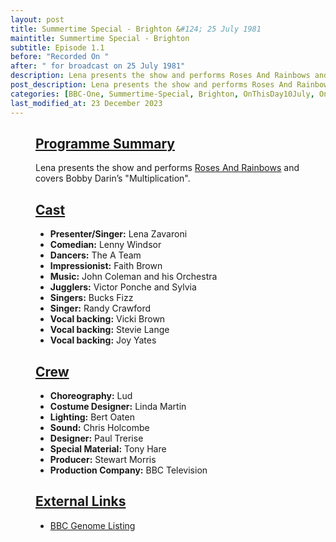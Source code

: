 ```yaml
---
layout: post
title: Summertime Special - Brighton &#124; 25 July 1981
maintitle: Summertime Special - Brighton
subtitle: Episode 1.1
before: "Recorded On "
after: " for broadcast on 25 July 1981"
description: Lena presents the show and performs Roses And Rainbows and covers Bobby Darin’s Multiplication.
post_description: Lena presents the show and performs Roses And Rainbows and covers Bobby Darin’s Multiplication.
categories: [BBC-One, Summertime-Special, Brighton, OnThisDay10July, OnThisDay25July]
last_modified_at: 23 December 2023
---
```


<figure class="fig3">
<div class="CardLayout">
<div class="CardItem"><h2 id="infobox1" class="infobox"><a href="#infobox1">Programme Summary</a></h2>
<div class="CardItem split">
<p>Lena presents the show and performs <a href="/discography/singles/1981-04-03-roses-and-rainbows">Roses And Rainbows</a> and covers Bobby Darin’s "Multiplication".</p>
</div></div></div>
</figure>

<figure class="fig3">
<div class="CardLayout">
<div class="CardItem"><h2 id="infobox2" class="infobox"><a href="#infobox2">Cast</a></h2>
<div class="CardItem split">
<ul>
<li><strong>Presenter/Singer:</strong> Lena Zavaroni</li>
<li><strong>Comedian:</strong> Lenny Windsor</li>
<li><strong>Dancers:</strong> The A Team</li>
<li><strong>Impressionist:</strong> Faith Brown</li>
<li><strong>Music:</strong> John Coleman and his Orchestra</li>
<li><strong>Jugglers:</strong> Victor Ponche and Sylvia</li>
<li><strong>Singers:</strong> Bucks Fizz</li>
<li><strong>Singer:</strong> Randy Crawford</li>
<li><strong>Vocal backing:</strong> Vicki Brown</li>
<li><strong>Vocal backing:</strong> Stevie Lange</li>
<li><strong>Vocal backing:</strong> Joy Yates</li>
</ul>
</div></div></div>
</figure>

<figure class="fig3">
<div class="CardLayout">
<div class="CardItem"><h2 id="infobox3" class="infobox"><a href="#infobox3">Crew</a></h2>
<div class="CardItem split">
<ul>
<li><strong>Choreography:</strong> Lud</li>
<li><strong>Costume Designer:</strong> Linda Martin</li>
<li><strong>Lighting:</strong> Bert Oaten</li>
<li><strong>Sound:</strong> Chris Holcombe</li>
<li><strong>Designer:</strong> Paul Trerise</li>
<li><strong>Special Material:</strong> Tony Hare</li>
<li><strong>Producer:</strong> Stewart Morris</li>
<li><strong>Production Company:</strong> BBC Television</li>
</ul>
</div></div></div>
</figure>

<figure class="fig3">
<div class="CardLayout">
<div class="CardItem"><h2 id="infobox4" class="infobox"><a href="#infobox4">External Links</a></h2>
<div class="CardItem split">
<ul>
<li><a href="https://genome.ch.bbc.co.uk/schedules/bbcone/london/1981-07-25#at-20.20">BBC Genome Listing</a></li>
</ul>
</div></div></div>
</figure>

